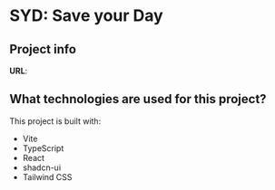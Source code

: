 # SYD: Save your Day

## Project info

**URL**: 

## What technologies are used for this project?

This project is built with:

- Vite
- TypeScript
- React
- shadcn-ui
- Tailwind CSS
